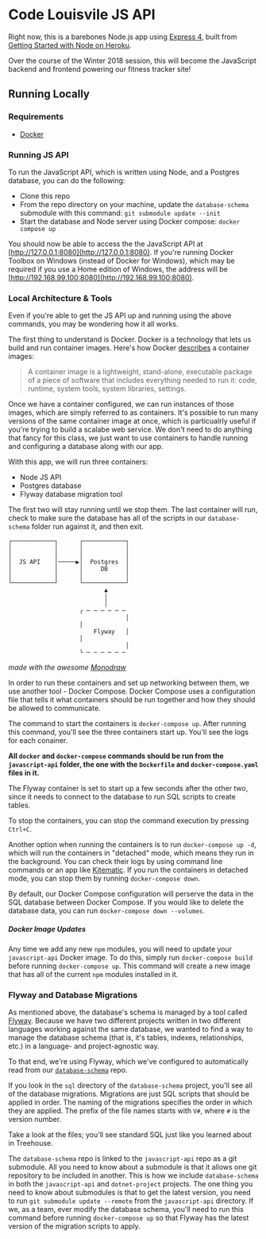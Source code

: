 # Code Louisvile JS API


Right now, this is a barebones Node.js app using [Express 4](http://expressjs.com/), built from  [Getting Started with Node on Heroku](https://devcenter.heroku.com/articles/getting-started-with-nodejs).

Over the course of the Winter 2018 session, this will become the JavaScript backend and frontend powering our fitness tracker site!

## Running Locally

### Requirements

* [Docker](https://www.docker.com/community-edition#/download)

### Running JS API

To run the JavaScript API, which is written using Node, and a Postgres database, you can do the following:

* Clone this repo
* From the repo directory on your machine, update the `database-schema` submodule with this command: `git submodule update --init`
* Start the database and Node server using Docker compose: `docker compose up`

You should now be able to access the the JavaScript API at [http://127.0.0.1:8080](http://127.0.0.1:8080). If you're running Docker Toolbox on Windows (instead of Docker for Windows), which may be required if you use a Home edition of Windows, the address will be [http://192.168.99.100:8080](http://192.168.99.100:8080).

### Local Architecture & Tools

Even if you're able to get the JS API up and running using the above commands, you may be wondering how it all works.

The first thing to understand is Docker. Docker is a technology that lets us build and run container images. Here's how Docker [describes](https://www.docker.com/what-container) a container images: 

> A container image is a lightweight, stand-alone, executable package of a piece of software that includes everything needed to run it: code, runtime, system tools, system libraries, settings.

Once we have a container configured, we can run instances of those images, which are simply referred to as containers. It's possible to run many versions of the same container image at once, which is particualrly useful if you're trying to build a scalabe web service. We don't need to do anything that fancy for this class, we just want to use containers to handle running and configuring a database along with our app.

With this app, we will run three containers:

* Node JS API
* Postgres database
* Flyway database migration tool

The first two will stay running until we stop them. The last container will run, check to make sure the database has all of the scripts in our `database-schema` folder run against it, and then exit.

```
┌────────────┐      ┌────────────┐
│            │      │            │
│            │      │            │
│  JS API    │─────▶│  Postgres  │
│            │      │     DB     │
│            │      │            │
└────────────┘      └────────────┘
                           ▲      
                           │      
                           │      
                    ┌ ─ ─ ─ ─ ─ ─ 
                                 │
                    │             
                        Flyway   │
                    │             
                                 │
                    └ ─ ─ ─ ─ ─ ─ 
```
_made with the awesome [Monodraw](https://monodraw.helftone.com)_

In order to run these containers and set up networking between them, we use another tool - Docker Compose. Docker Compose uses a configuration file that tells it what containers should be run together and how they should be allowed to communicate.

The command to start the containers is `docker-compose up`. After running this command, you'll see the three containers start up. You'll see the logs for each conainer.

**All `docker` and `docker-compose` commands should be run from the `javascript-api` folder, the one with the `Dockerfile` and `docker-compose.yaml` files in it.**

The Flyway container is set to start up a few seconds after the other two, since it needs to connect to the database to run SQL scripts to create tables.

To stop the containers, you can stop the command execution by pressing `Ctrl+C`.

Another option when running the containers is to run `docker-compose up -d`, which will run the containers in "detached" mode, which means they run in the background. You can check their logs by using command line commands or an app like [Kitematic](https://kitematic.com). If you run the containers in detached mode, you can stop them by running `docker-compose down`.

By default, our Docker Compose configuration will perserve the data in the SQL database between Docker Compose. If you would like to delete the database data, you can run `docker-compose down --volumes`.

##### Docker Image Updates

Any time we add any new `npm` modules, you will need to update your `javascript-api` Docker image. To do this, simply run `docker-compose build` before running `docker-compose up`. This command will create a new image that has all of the current `npm` modules installed in it.

### Flyway and Database Migrations

As mentioned above, the database's schema is managed by a tool called [Flyway](https://flywaydb.org). Because we have two different projects written in two different languages working against the same database, we wanted to find a way to manage the database schema (that is, it's tables, indexes, relationships, etc.) in a language- and project-agnostic way.

To that end, we're using Flyway, which we've configured to automatically read from our [`database-schema`](https://github.com/codelouisvilleproject/database-schema) repo. 

If you look in the `sql` directory of the `database-schema` project, you'll see all of the database migrations. Migrations are just SQL scripts that should be applied in order. The naming of the migrations specifies the order in which they are applied. The prefix of the file names starts with `V#`, where `#` is the version number.

Take a look at the files; you'll see standard SQL just like you learned about in Treehouse.

The `database-schema` repo is linked to the `javascript-api` repo as a git submodule. All you need to know about a submodule is that it allows one git repository to be included in another. This is how we include `database-schema` in both the `javascript-api` and `dotnet-project` projects. The one thing you need to know about submodules is that to get the latest version, you need to run `git submodule update --remote` from the `javascript-api` directory. If we, as a team, ever modify the database schema, you'll need to run this command before running `docker-compose up` so that Flyway has the latest version of the migration scripts to apply.
